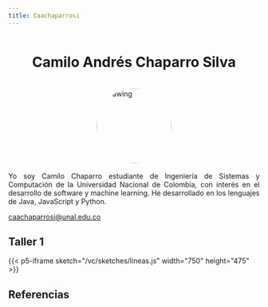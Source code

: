 ```yaml
---
title: Caachaparrosi
---
```


<div class="title" style="display: flex; justify-content: center;">
 <h1><b>Camilo Andrés Chaparro Silva</b></h1>
</div><br>

<div class="img" style="display: flex; justify-content: center;">
    <img src="https://media-exp1.licdn.com/dms/image/C4E03AQGiyYSLJEPVXQ/profile-displayphoto-shrink_800_800/0/1627699352739?e=1642032000&v=beta&t=2cXBQsJyGbI4Ce7GWwjZW4zLGY_dmgj4uf7RWhWEFz0" alt="drawing" width="150" style="border-radius: 50%;"> 
    </img>
</div><br>

<div class="text" style="text-align: justify;">
Yo soy Camilo Chaparro estudiante de Ingeniería de Sistemas y Computación de la Universidad Nacional de Colombia, con interés en el desarrollo de software y machine learning. He desarrollado en los lenguajes de Java, JavaScript y Python.
</div>

caachaparrosi@unal.edu.co


## <b>Taller 1</b>

{{< p5-iframe sketch="/vc/sketches/lineas.js" width="750" height="475" >}}


## Referencias